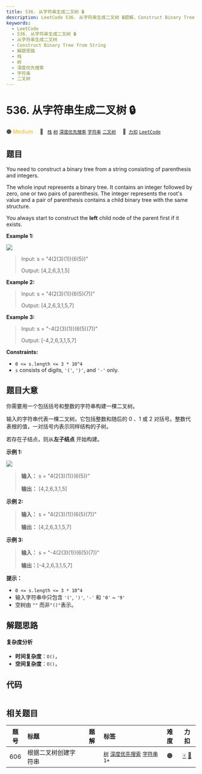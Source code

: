 ```yaml
---
title: 536. 从字符串生成二叉树 🔒
description: LeetCode 536. 从字符串生成二叉树 🔒题解，Construct Binary Tree from String，包含解题思路、复杂度分析以及完整的 JavaScript 代码实现。
keywords:
  - LeetCode
  - 536. 从字符串生成二叉树 🔒
  - 从字符串生成二叉树
  - Construct Binary Tree from String
  - 解题思路
  - 栈
  - 树
  - 深度优先搜索
  - 字符串
  - 二叉树
---
```


# 536. 从字符串生成二叉树 🔒

🟠 <font color=#ffb800>Medium</font>&emsp; 🔖&ensp; [`栈`](/tag/stack.md) [`树`](/tag/tree.md) [`深度优先搜索`](/tag/depth-first-search.md) [`字符串`](/tag/string.md) [`二叉树`](/tag/binary-tree.md)&emsp; 🔗&ensp;[`力扣`](https://leetcode.cn/problems/construct-binary-tree-from-string) [`LeetCode`](https://leetcode.com/problems/construct-binary-tree-from-string)

## 题目

You need to construct a binary tree from a string consisting of parenthesis
and integers.

The whole input represents a binary tree. It contains an integer followed by
zero, one or two pairs of parenthesis. The integer represents the root's value
and a pair of parenthesis contains a child binary tree with the same
structure.

You always start to construct the **left** child node of the parent first if
it exists.



**Example 1:**

![](https://fastly.jsdelivr.net/gh/doocs/leetcode@main/solution/0500-0599/0536.Construct%20Binary%20Tree%20from%20String/images/butree.jpg)

> Input: s = "4(2(3)(1))(6(5))"
> 
> Output: [4,2,6,3,1,5]

**Example 2:**

> Input: s = "4(2(3)(1))(6(5)(7))"
> 
> Output: [4,2,6,3,1,5,7]

**Example 3:**

> Input: s = "-4(2(3)(1))(6(5)(7))"
> 
> Output: [-4,2,6,3,1,5,7]

**Constraints:**

  * `0 <= s.length <= 3 * 10^4`
  * `s` consists of digits, `'('`, `')'`, and `'-'` only.


## 题目大意

你需要用一个包括括号和整数的字符串构建一棵二叉树。

输入的字符串代表一棵二叉树。它包括整数和随后的 0 、1 或 2 对括号。整数代表根的值，一对括号内表示同样结构的子树。

若存在子结点，则从**左子结点** 开始构建。



**示例 1:**

![](https://fastly.jsdelivr.net/gh/doocs/leetcode@main/solution/0500-0599/0536.Construct%20Binary%20Tree%20from%20String/images/butree.jpg)

> 
> 
> 
> 
> 
> **输入：** s = "4(2(3)(1))(6(5))"
> 
> **输出：** [4,2,6,3,1,5]
> 
> 

**示例 2:**

> 
> 
> 
> 
> 
> **输入：** s = "4(2(3)(1))(6(5)(7))"
> 
> **输出：** [4,2,6,3,1,5,7]
> 
> 

**示例 3:**

> 
> 
> 
> 
> 
> **输入：** s = "-4(2(3)(1))(6(5)(7))"
> 
> **输出：**[-4,2,6,3,1,5,7]
> 
> 



**提示：**

  * `0 <= s.length <= 3 * 10^4`
  * 输入字符串中只包含 `'('`, `')'`, `'-'` 和 `'0'` ~ `'9'` 
  * 空树由 `""` 而非`"()"`表示。


## 解题思路

#### 复杂度分析

- **时间复杂度**：`O()`，
- **空间复杂度**：`O()`，

## 代码

```javascript

```

## 相关题目

<!-- prettier-ignore -->
| 题号 | 标题 | 题解 | 标签 | 难度 | 力扣 |
| :------: | :------ | :------: | :------ | :------: | :------: |
| 606 | 根据二叉树创建字符串 |  |  [`树`](/tag/tree.md) [`深度优先搜索`](/tag/depth-first-search.md) [`字符串`](/tag/string.md) `1+` | 🟠 | [🀄️](https://leetcode.cn/problems/construct-string-from-binary-tree) [🔗](https://leetcode.com/problems/construct-string-from-binary-tree) |